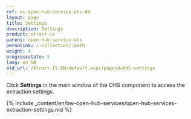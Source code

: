 ```yaml
---
ref: xi-open-hub-service-ohs-04
layout: page
title: Settings
description: Settings
product: xtract-is
parent: open-hub-service-ohs
permalink: /:collection/:path
weight: 4
progressstate: 5
lang: en_GB
old_url: /Xtract-IS-EN/default.aspx?pageid=OHS-settings
---
```


Click **Settings** in the main window of the OHS component to access the extraction settings.

{% include _content/en/bw-open-hub-services/open-hub-services-extraction-settings.md %}
